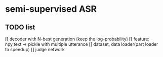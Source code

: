 # semi-supervised ASR
## TODO list 
[] decoder with N-best generation (keep the log-probability)
[] feature: npy,text -> pickle with multiple utterance
[] dataset, data loader(part loader to speedup)
[] judge network 
